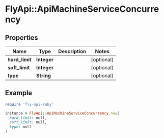 # FlyApi::ApiMachineServiceConcurrency

## Properties

| Name | Type | Description | Notes |
| ---- | ---- | ----------- | ----- |
| **hard_limit** | **Integer** |  | [optional] |
| **soft_limit** | **Integer** |  | [optional] |
| **type** | **String** |  | [optional] |

## Example

```ruby
require 'fly-api-ruby'

instance = FlyApi::ApiMachineServiceConcurrency.new(
  hard_limit: null,
  soft_limit: null,
  type: null
)
```

